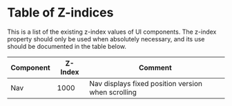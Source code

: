 # Table of Z-indices

This is a list of the existing z-index values of UI components. The z-index property should only be used when absolutely necessary, and its use should be documented in the table below.

Component | Z-Index | Comment
----------|---------|--------
Nav | 1000 | Nav displays fixed position version when scrolling
